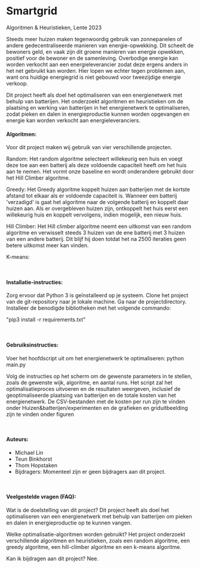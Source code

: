 # Smartgrid
Algoritmen & Heuristieken, 
Lente 2023

Steeds meer huizen maken tegenwoordig gebruik van zonnepanelen of andere gedecentraliseerde manieren van energie-opwekking. Dit scheelt de bewoners geld, en vaak zijn dit groene manieren van energie opwekken, positief voor de bewoner en de samenleving. Overbodige energie kan worden verkocht aan een energieleverancier zodat deze ergens anders in het net gebruikt kan worden. Hier lopen we echter tegen problemen aan, want ons huidige energiegrid is niet gebouwd voor tweezijdige energie verkoop.

Dit project heeft als doel het optimaliseren van een energienetwerk met behulp van batterijen. Het onderzoekt algoritmen en heuristieken om de plaatsing en werking van batterijen in het energienetwerk te optimaliseren, zodat pieken en dalen in energieproductie kunnen worden opgevangen en energie kan worden verkocht aan energieleveranciers.

#### Algoritmen:

Voor dit project maken wij gebruik van vier verschillende projecten. 

Random: 
Het random algoritme selecteert willekeurig een huis en voegt deze toe aan een batterij als deze voldoende capaciteit heeft om het huis aan te nemen.
Het vormt onze baseline en wordt onderandere gebruikt door het Hill Climber algoritme.

Greedy: 
Het Greedy algoritme koppelt huizen aan batterijen met de kortste afstand tot elkaar als er voldoende capaciteit is. 
Wanneer een batterij 'verzadigd' is gaat het algoritme naar de volgende batterij en koppelt daar huizen aan. Als er overgebleven huizen zijn, ontkoppelt het huis eerst een willekeurig huis en koppelt vervolgens, indien mogelijk, een nieuw huis. 

Hill Climber: 
Het Hill climber algoritme neemt een uitkomst van een random algoritme en verwisselt steeds 3 huizen van de ene batterij met 3 huizen van een andere batterij. 
Dit blijf hij doen totdat het na 2500 iteraties geen betere uitkomst meer kan vinden. 

K-means: 

&nbsp;

#### Installatie-instructies:

Zorg ervoor dat Python 3 is geïnstalleerd op je systeem.
Clone het project van de git-repository naar je lokale machine.
Ga naar de projectdirectory.
Installeer de benodigde bibliotheken met het volgende commando:

"pip3 install -r requirements.txt"

&nbsp;

#### Gebruiksinstructies:

Voer het hoofdscript uit om het energienetwerk te optimaliseren:
python main.py

Volg de instructies op het scherm om de gewenste parameters in te stellen, zoals de gewenste wijk, algoritme, en aantal runs.
Het script zal het optimalisatieproces uitvoeren en de resultaten weergeven, inclusief de geoptimaliseerde plaatsing van batterijen en de totale kosten van het energienetwerk.
De CSV-bestanden met de kosten per run zijn te vinden onder Huizen&batterijen/experimenten en de grafieken en griduitbeelding zijn te vinden onder figuren

&nbsp;

#### Auteurs:

- Michael Lin
- Teun Binkhorst
- Thom Hopstaken
- Bijdragers: Momenteel zijn er geen bijdragers aan dit project.

&nbsp;

#### Veelgestelde vragen (FAQ):

Wat is de doelstelling van dit project?
Dit project heeft als doel het optimaliseren van een energienetwerk met behulp van batterijen om pieken en dalen in energieproductie op te kunnen vangen.

Welke optimalisatie-algoritmen worden gebruikt?
Het project onderzoekt verschillende algoritmen en heuristieken, zoals een random algoritme, een greedy algoritme, een hill-climber algoritme en een k-means algoritme.

Kan ik bijdragen aan dit project?
Nee.